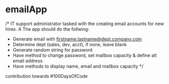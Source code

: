 # emailApp
/* IT support administrator tasked with the creating email accounts for new hires. A
The app should do the follwing:
- Generate email with firstname.lastname@dept.company.com
- Determine dept (sales, dev, acct), if none, leave blank
- Generate random string for password
- Have method to change password, set mailbox capacity & define alt email address
- Have methods to display name, email and mailbox capacity
 */
 
 contribution towards  #100DaysOfCode

